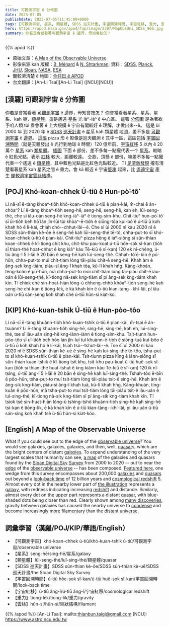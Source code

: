 ```yaml
---
title: 可觀測宇宙 ê 分佈圖
date: 2023-07-05
publishdate: 2023-07-05T11:45:00+0800
tags: [可觀測宇宙, 星系, 類星體, SDSS 巡天計畫, 宇宙回溯時間, 宇宙紅移, 重力, 雲絲]
hero: https://apod.nasa.gov/apod/fap/image/2307/MapObsUni_SDSS_960.jpg
summary: 你若是會當看著可觀測宇宙 ê 邊界，毋知會按怎？
---
```


{{% apod %}}

- 原始文章：[A Map of the Observable Universe](https://apod.nasa.gov/apod/ap230705.html)
- 影像來源 kah 版權：[B. Ménard](https://menard.pha.jhu.edu/) & [N. Shtarkman](https://www.linkedin.com/in/nikita-shtarkman-78b449154); 資料：[SDSS](https://www.sdss.org/), [Planck](https://www.nasa.gov/mission_pages/planck), [JHU](https://physics-astronomy.jhu.edu/), [Sloan](https://sloan.org/), [NASA](https://www.nasa.gov/), [ESA](https://www.esa.int)
- 閣較濟清楚 ê 地圖：[今仔日 ê APOD](https://mapoftheuniverse.net/)
- 台文翻譯：[An-Li Tsai][An-Li Tsai] ([NCU][NCU])

## [漢羅] 可觀測宇宙 ê 分佈圖
你若是會當看著 [可觀測宇宙][observable universe] ê 邊界，毋知會按怎？
你會當看著星系、星系、星系、kah 呃，[類星體][quasar 1]，這是遙遠 [星系][galaxies 1] 光 iàⁿ-iàⁿ ê 中心區。
這張 [分佈圖][a map] 是為著欲予咱人類 tùi 看會著 ê 上大規模 ê 宇宙有閣較好 ê 理解，才做出來--ê。
這是 ùi 2000 年 到 2020 年 ê [SDSS][Sloan Digital Sky] [巡天計畫][Survey] ê 星系 kah 類星體 地圖，差不多是 [可觀測宇宙][observable universe] ê [邊界][edge]。
[這張][Featured here] pizza 形 ê 影像是巡天觀測 ê 其中一區，這區包括 [宇宙回溯時間][look-back time]（就是天體發出 ê 光行到地球 ê 時間）120 億年前、[宇宙紅移][cosmological redshift] 5 以內 ê 20 萬个 [星系][galaxies 2] kah [類星體][quasars]。
[插圖][the illustration] 下面 ê 部份，差不多每一點攏代表一个 [星系][galaxy]。較暗 ê 紅色光點，表示 [紅移][redshift] 較大，距離較遠。
仝款，頂懸 ê 部份，嘛差不多每一點攏代表一个遙遠 ê [類星體][quasar 2]，其中藍色光點是比紅色光點較近。
Tī [足濟新發現][many discoveries] 攏有清楚看著星系 kah 星系之間 ê 重力，會 kā 較近 ê 宇宙[堅凍][condense] 起來，比 [遙遠宇宙][distant universe] 產生 [閣較濟宇宙雲絲結構][more filamentary]。

## [POJ] Khó-koan-chhek Ú-tiū ê Hun-pò͘-tô͘
Lí nā-sī ē-tàng khòaⁿ-tio̍h khó-koan-chhek ú-tiū ê pian-kài, m̄-chai ē án-chóaⁿ?
Lí ē-tàng khòaⁿ-tio̍h seng-hē, seng-hē, seng-hē, kah eh, lūi-seng-thé, che sī iâu-oán seng-hē kng-iàⁿ-iàⁿ ê tiong-sim-khu.
Chit-tiuⁿ hun-pò͘-tô͘ sī ūi-tio̍h beh hō͘ lán jîn-lūi tùi khòaⁿ-ē-tio̍h ê siōng-tōa kui-bô͘ ê ú-tiū ū koh khah hó ê lí-kái, chiah chò--chhut-lâi--ê.
Che sī ùi 2000 nî kàu 2020 nî ê SDSS sûn-thian kè-ōe ê seng-hē kah lūi-seng-thé tē-tô͘, chha-put-to sī khó-koan-chhek ú-tiū ê pian-kài.
Chit-tiuⁿ pizza hêng ê iáⁿ-siōng sī sûn-thian koan-chhek ê kî-tiong chi̍t khu, chit-khu pau-koat ú-tiū hôe-sok sî-kan (tio̍h sī thian-thé hoat-chhut ê kng kiâⁿ kàu Tē-kiû ê sî-kan) 120 ek nî-chêng, ú-tiū âng-î 5 í-lāi ê 20 bān ê seng-hē kah lūi-seng-thé.
Chhah-tô͘ ē-bīn ê pō͘-hūn, chha-put-to múi chi̍t-tiám lóng tāi-piáu chi̍t-ê seng-hē.
Khah àm ê âng-sek kng-tiám, piáu-sī âng-î khah tōa, kū-lī khah hn̄g.
Kāng-khoán, téng-koân ê pō͘-hūn, mā chha-put-to múi chi̍t-tiám lóng tāi-piáu chi̍t-ê iâu-oán ê lūi-seng-thé, kî-tiong nâ-sek kng-tiám sī pí âng-sek kng-tiám khah kīn.
Tī chiok chē sin-hoat-hiān lóng-ū chheng-chhó khòaⁿ-tio̍h seng-hē kah seng-hē chi-kan ê tiōng-le̍k, ē kā khah kīn ê ú-tiū kian-tàng--khí-lâi, pí iâu-oán ú-tiū sán-seng koh khah chè ú-tiū hûn-si kiat-kò͘.

## [KIP] Khó-kuan-tshik Ú-tiū ê Hun-pòo-tôo
Lí nā-sī ē-tàng khuànn-tio̍h khó-kuan-tshik ú-tiū ê pian-kài, m̄-tsai ē án-tsuánn?
Lí ē-tàng khuànn-tio̍h sing-hē, sing-hē, sing-hē, kah eh, luī-sing-thé, tse sī iâu-uán sing-hē kng-iànn-iànn ê tiong-sim-khu.
Tsit-tiunn hun-pòo-tôo sī uī-tio̍h beh hōo lán jîn-luī tuì khuànn-ē-tio̍h ê siōng-tuā kui-bôo ê ú-tiū ū koh khah hó ê lí-kái, tsiah tsò--tshut-lâi--ê.
Tse sī uì 2000 nî kàu 2020 nî ê SDSS sûn-thian kè-uē ê sing-hē kah luī-sing-thé tē-tôo, tsha-put-to sī khó-kuan-tshik ú-tiū ê pian-kài.
Tsit-tiunn pizza hîng ê iánn-siōng sī sûn-thian kuan-tshik ê kî-tiong tsi̍t khu, tsit-khu pau-kuat ú-tiū huê-sok sî-kan (tio̍h sī thian-thé huat-tshut ê kng kiânn kàu Tē-kiû ê sî-kan) 120 ik nî-tsîng, ú-tiū âng-î 5 í-lāi ê 20 bān ê sing-hē kah luī-sing-thé.
Tshah-tôo ē-bīn ê pōo-hūn, tsha-put-to muí tsi̍t-tiám lóng tāi-piáu tsi̍t-ê sing-hē.
Khah àm ê âng-sik kng-tiám, piáu-sī âng-î khah tuā, kū-lī khah hn̄g.
Kāng-khuán, tíng-kuân ê pōo-hūn, mā tsha-put-to muí tsi̍t-tiám lóng tāi-piáu tsi̍t-ê iâu-uán ê luī-sing-thé, kî-tiong nâ-sik kng-tiám sī pí âng-sik kng-tiám khah kīn.
Tī tsiok tsē sin-huat-hiān lóng-ū tshing-tshó khuànn-tio̍h sing-hē kah sing-hē tsi-kan ê tiōng-li̍k, ē kā khah kīn ê ú-tiū kian-tàng--khí-lâi, pí iâu-uán ú-tiū sán-sing koh khah tsè ú-tiū hûn-si kiat-kòo.

## [English] A Map of the Observable Universe
What if you could see out to the edge of the [observable universe][observable universe]?
You would see galaxies, galaxies, galaxies, and then, well, [quasar][quasar 1]s, which are the bright centers of distant [galaxies][galaxies 1].
To expand understanding of the very largest scales that humanity can see, [a map][a map] of the galaxies and quasars found by the [Sloan Digital Sky][Sloan Digital Sky] [Survey][Survey] from 2000 to 2020 -- out to near the [edge][edge] of the [observable universe][observable universe] -- has been composed.
[Featured here][Featured here], one wedge from this survey encompasses about 200,000 [galaxies][galaxies 2] and [quasars][quasars] out beyond a [look-back time][look-back time] of 12 billion years and [cosmological redshift][cosmological redshift] 5.
Almost every dot in the nearby lower part of [the illustration][the illustration] represents a [galaxy][galaxy], with redness indicating increasing [redshift][redshift] and distance.
Similarly, almost every dot on the upper part represents a distant [quasar][quasar 2], with blue-shaded dots being closer than red.
Clearly shown among [many discoveries][many discoveries], gravity between galaxies has caused the nearby universe to [condense][condense] and become increasingly [more filamentary][more filamentary] than the [distant universe][distant universe].

## 詞彙學習（漢羅/POJ/KIP/華語/English）
- 【可觀測宇宙】khó-koan-chhek ú-tiū/khó-kuan-tshik ú-tiū/可觀測宇宙/observable universe
- 【星系】seng-hē/sing-hē/星系/galaxy
- 【類星體】lūi-seng-thé/luī-sing-thé/類星體/quasar
- 【SDSS 巡天計畫】SDSS sûn-thian kè-ōe/SDSS sûn-thian kè-uē/SDSS 巡天計畫/the Sloan Digital Sky Survey
- 【宇宙回溯時間】ú-tiū hôe-sok sî-kan/ú-tiū huê-sok sî-kan/宇宙回溯時間/look-back time
- 【宇宙紅移】ú-tiū âng-î/ú-tiū âng-î/宇宙紅移/cosmological redshift
- 【重力】tiōng-le̍k/tiōng-li̍k/重力/gravity
- 【雲絲】hûn-si/hûn-si/絲狀結構/filament

{{% /apod %}}
[An-Li Tsai]: mailto:thianbun.taigi@gmail.com
[NCU]: https://www.astro.ncu.edu.tw

[copyright]: https://apod.nasa.gov/apod/fap/lib/about_apod.html#srapply
[License]: https://creativecommons.org/licenses/by/2.0/

[observable universe]:https://apod.nasa.gov/apod/ap220316.html
[quasar 1]:https://apod.nasa.gov/apod/ap220222.html
[galaxies 1]:https://science.nasa.gov/astrophysics/focus-areas/what-are-galaxies
[a map]:https://youtu.be/Oekma9SZMMI
[Sloan Digital Sky]:https://www.sdss.org/instruments/
[Survey]:https://en.wikipedia.org/wiki/Sloan_Digital_Sky_Survey
[edge]:https://t3.ftcdn.net/jpg/02/08/78/88/360_F_208788856_Gp1H7eajSqVxoZYqX7xqWf24iC4UCruI.jpg
[observable universe]:https://esahubble.org/videos/hubblecast79c/
[Featured here]:https://mapoftheuniverse.net/
[galaxies 2]:https://en.wikipedia.org/wiki/Galaxy
[quasars]:https://en.wikipedia.org/wiki/Quasar
[look-back time]:https://chandra.harvard.edu/photo/cosmic_lookback.html
[cosmological redshift]:https://apod.nasa.gov/apod/ap130408.html
[the illustration]:https://hub.jhu.edu/2022/11/17/interactive-universe-map/
[galaxy]:https://apod.nasa.gov/apod/ap220529.html
[redshift]:https://webbtelescope.org/contents/media/images/2019/20/4378-Image
[quasar 2]:https://astronomy.swin.edu.au/cosmos/q/quasar
[many discoveries]:https://www.sdss.org/science/
[condense]:https://apod.nasa.gov/apod/ap200223.html
[more filamentary]:https://apod.nasa.gov/apod/ap990905.html
[distant universe]:https://apod.nasa.gov/apod/ap210802.html
